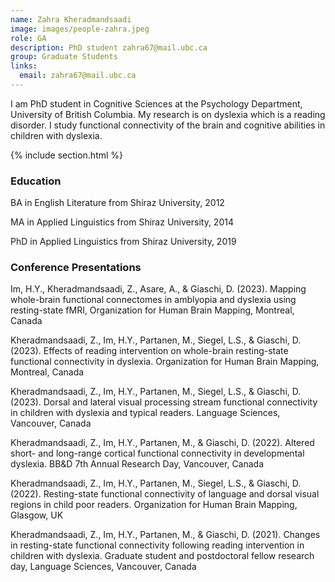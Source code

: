 ```yaml
---
name: Zahra Kheradmandsaadi
image: images/people-zahra.jpeg
role: GA 
description: PhD student zahra67@mail.ubc.ca 
group: Graduate Students
links:
  email: zahra67@mail.ubc.ca
---
```


I am PhD student in Cognitive Sciences at the Psychology Department, University of British Columbia. My research is on dyslexia which is a reading disorder. I study functional connectivity of the brain and cognitive abilities in children with dyslexia.

{% include section.html %}
### Education
BA in English Literature from Shiraz University, 2012

MA in Applied Linguistics from Shiraz University, 2014

PhD in Applied Linguistics from Shiraz University, 2019 
 
### Conference Presentations
Im, H.Y., Kheradmandsaadi, Z., Asare, A., & Giaschi, D. (2023). Mapping whole-brain functional connectomes in amblyopia and dyslexia using resting-state fMRI, Organization for Human Brain Mapping, Montreal, Canada 

Kheradmandsaadi, Z., Im, H.Y., Partanen, M., Siegel, L.S., & Giaschi, D. (2023). Effects of reading intervention on whole-brain resting-state functional connectivity in dyslexia. Organization for Human Brain Mapping, Montreal, Canada 

Kheradmandsaadi, Z., Im, H.Y., Partanen, M., Siegel, L.S., & Giaschi, D. (2023). Dorsal and lateral visual processing stream functional connectivity in children with dyslexia and typical readers. Language Sciences, Vancouver, Canada 

Kheradmandsaadi, Z., Im, H.Y., Partanen, M., & Giaschi, D. (2022). Altered short- and long-range cortical functional connectivity in developmental dyslexia. BB&D 7th Annual Research Day, Vancouver, Canada 

Kheradmandsaadi, Z., Im, H.Y., Partanen, M., Siegel, L.S., & Giaschi, D. (2022). Resting-state functional connectivity of language and dorsal visual regions in child poor readers. Organization for Human Brain Mapping, Glasgow, UK 

Kheradmandsaadi, Z., Im, H.Y., Partanen, M., & Giaschi, D. (2021). Changes in resting-state functional connectivity following reading intervention in children with dyslexia. Graduate student and postdoctoral fellow research day, Language Sciences, Vancouver, Canada
